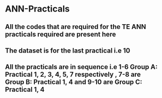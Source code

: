 # ANN-Practicals
## All the codes that are required for the TE ANN practicals required are present here
## The dataset is for the last practical i.e 10 
## All the practicals are in sequence i.e  1-6 Group A: Practical 1, 2, 3, 4, 5, 7 respectively , 7-8 are Group B: Practical 1, 4 and 9-10 are Group C: Practical 1, 4
